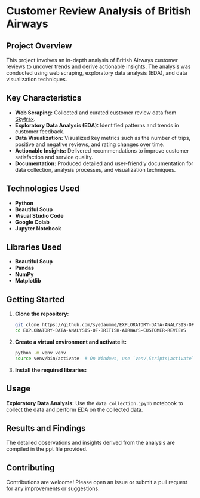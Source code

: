 

# Customer Review Analysis of British Airways

## Project Overview

This project involves an in-depth analysis of British Airways customer reviews to uncover trends and derive actionable insights. The analysis was conducted using web scraping, exploratory data analysis (EDA), and data visualization techniques.

## Key Characteristics

- **Web Scraping:** Collected and curated customer review data from [Skytrax](https://www.airlinequality.com/airline-reviews/british-airways).
- **Exploratory Data Analysis (EDA):** Identified patterns and trends in customer feedback.
- **Data Visualization:** Visualized key metrics such as the number of trips, positive and negative reviews, and rating changes over time.
- **Actionable Insights:** Delivered recommendations to improve customer satisfaction and service quality.
- **Documentation:** Produced detailed and user-friendly documentation for data collection, analysis processes, and visualization techniques.

## Technologies Used

- **Python**
- **Beautiful Soup**
- **Visual Studio Code**
- **Google Colab**
- **Jupyter Notebook**

## Libraries Used

- **Beautiful Soup**
- **Pandas**
- **NumPy**
- **Matplotlib**

## Getting Started

1. **Clone the repository:**
   ```bash
   git clone https://github.com/syedaumme/EXPLORATORY-DATA-ANALYSIS-OF-BRITISH-AIRWAYS-CUSTOMER-REVIEWS.git
   cd EXPLORATORY-DATA-ANALYSIS-OF-BRITISH-AIRWAYS-CUSTOMER-REVIEWS
   ```

2. **Create a virtual environment and activate it:**
   ```bash
   python -m venv venv
   source venv/bin/activate  # On Windows, use `venv\Scripts\activate`
   ```

3. **Install the required libraries:**
   
## Usage

 **Exploratory Data Analysis:** Use the `data_collection.ipynb` notebook to collect the data and perform EDA on the collected data.

## Results and Findings

The detailed observations and insights derived from the analysis are compiled in the ppt file provided.

## Contributing

Contributions are welcome! Please open an issue or submit a pull request for any improvements or suggestions.

